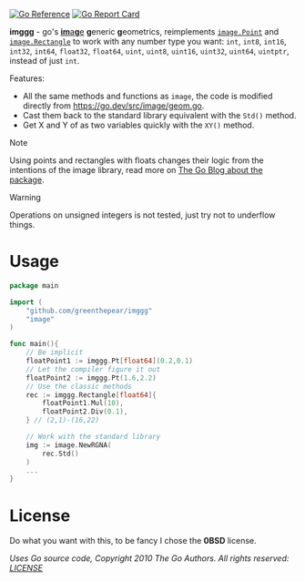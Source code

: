 [![Go Reference](https://pkg.go.dev/badge/github.com/greenthepear/imggg.svg)](https://pkg.go.dev/github.com/greenthepear/imggg)
[![Go Report Card](https://goreportcard.com/badge/github.com/greenthepear/imggg)](https://goreportcard.com/report/github.com/greenthepear/imggg)

**imggg** - go's [**im**a**g**e](https://pkg.go.dev/image) **g**eneric **g**eometrics, reimplements [`image.Point`](https://pkg.go.dev/image#Point) and [`image.Rectangle`](https://pkg.go.dev/image#Rectangle) to work with any number type you want: `int`, `int8`, `int16`, `int32`, `int64`, `float32`, `float64`, `uint`, `uint8`, `uint16`, `uint32`, `uint64`, `uintptr`, instead of just `int`.

Features:
- All the same methods and functions as `image`, the code is modified directly from https://go.dev/src/image/geom.go.
- Cast them back to the standard library equivalent with the `Std()` method.
- Get X and Y of as two variables quickly with the `XY()` method.

> [!NOTE]
> Using points and rectangles with floats changes their logic from the intentions of the image library, read more on [The Go Blog about the package](https://go.dev/blog/image).

> [!WARNING]
> Operations on unsigned integers is not tested, just try not to underflow things.

# Usage

```go
package main

import (
    "github.com/greenthepear/imggg"
    "image"
)

func main(){
    // Be implicit
    floatPoint1 := imggg.Pt[float64](0.2,0.1)
    // Let the compiler figure it out
    floatPoint2 := imggg.Pt(1.6,2.2)
    // Use the classic methods
    rec := imggg.Rectangle[float64]{
		floatPoint1.Mul(10),
		floatPoint2.Div(0.1),
	} // (2,1)-(16,22)

    // Work with the standard library
    img := image.NewRGNA(
        rec.Std()
    )
    ...
}
```

# License
Do what you want with this, to be fancy I chose the **0BSD** license.

*Uses Go source code, Copyright 2010 The Go Authors. All rights reserved:* [*LICENSE*](https://cs.opensource.google/go/go/+/refs/tags/go1.23.2:LICENSE)
